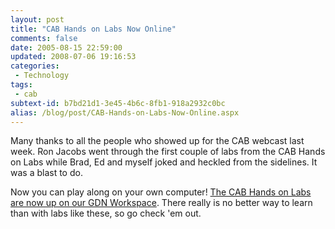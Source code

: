 ```yaml
---
layout: post
title: "CAB Hands on Labs Now Online"
comments: false
date: 2005-08-15 22:59:00
updated: 2008-07-06 19:16:53
categories:
 - Technology
tags:
 - cab
subtext-id: b7bd21d1-3e45-4b6c-8fb1-918a2932c0bc
alias: /blog/post/CAB-Hands-on-Labs-Now-Online.aspx
---
```



Many thanks to all the people who showed up for the CAB webcast last week. Ron Jacobs went through the first couple of labs from the CAB Hands on Labs while Brad, Ed and myself joked and heckled from the sidelines. It was a blast to do. 

Now you can play along on your own computer! [The CAB Hands on Labs are now up on our GDN Workspace](http://practices.gotdotnet.com/releases/viewuploads.aspx?id=22f72167-af95-44ce-a6ca-f2eafbf2653c). There really is no better way to learn than with labs like these, so go check 'em out. 
